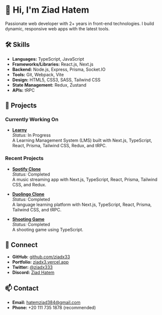 # 👋 Hi, I'm Ziad Hatem
 
Passionate web developer with 2+ years in front-end technologies. I build dynamic, responsive web apps with the latest tools.
 
## 🛠 Skills

- **Languages:** TypeScript, JavaScript
- **Frameworks/Libraries:** React.js, Next.js
- **Backend:** Node.js, Express, Prisma, Socket.IO
- **Tools:** Git, Webpack, Vite
- **Design:** HTML5, CSS3, SASS, Tailwind CSS
- **State Management:** Redux, Zustand
- **APIs:** tRPC

## 🌟 Projects

### Currently Working On

- **[Learny](#)**  
  _Status:_ In Progress <br />
  A Learning Management System (LMS) built with Next.js, TypeScript, React, Prisma, Tailwind CSS, Redux, and tRPC.

### Recent Projects

- **[Spotify Clone](https://spotify-clone-redesigned.vercel.app)**  
  _Status:_ Completed <br />
  A music streaming app with Next.js, TypeScript, React, Prisma, Tailwind CSS, and Redux.

- **[Duolingo Clone](https://duolingo-clone-ziad.vercel.app)**  
  _Status:_ Completed  
  A language learning platform with Next.js, TypeScript, React, Prisma, Tailwind CSS, and tRPC.

- **[Shooting Game](https://shooting-game-zeta.vercel.app)**  
  _Status:_ Completed  
  A shooting game using TypeScript.

## 🔗 Connect

- **GitHub:** [github.com/ziadx33](https://github.com/ziadx33)
- **Portfolio:** [ziadx3.vercel.app](https://ziadx3.vercel.app)
- **Twitter:** [@ziadx333](https://x.com/ziadx333)
- **Discord:** [Ziad Hatem](https://discord.com/users/1191481986032861287)

## 📫 Contact

- **Email:** [hatemziad384@gmail.com](mailto:hatemziad384@gmail.com)
- **Phone:** +20 111 735 1878 (recommended)
